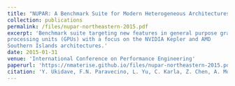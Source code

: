 ```yaml
---
title: "NUPAR: A Benchmark Suite for Modern Heterogeneous Architectures"
collection: publications
permalink: /files/nupar-northeastern-2015.pdf
excerpt: 'Benchmark suite targeting new features in general purpose graphics
processing units (GPUs) with a focus on the NVIDIA Kepler and AMD
Southern Islands architectures.'
date: 2015-01-31
venue: 'International Conference on Performance Engineering'
paperurl: 'https://nmaterise.github.io/files/nupar-northeastern-2015.pdf'
citation: 'Y. Ukidave, F.N. Paravecino, L. Yu, C. Karla, Z. Chen, A. Momeni, <b>N. Materise</b>, B. Daley, and D. Kaeli. &quot;NUPAR: A Benchmark Suite for Modern Heterogeneous Architectures.&quot; In <i>International Conference on Performance Engineering</i>.  2015, <a href="https://doi.org/10.1145/2668930.2688046">https://doi.org/10.1145/2668930.2688046</a>'
---
```


